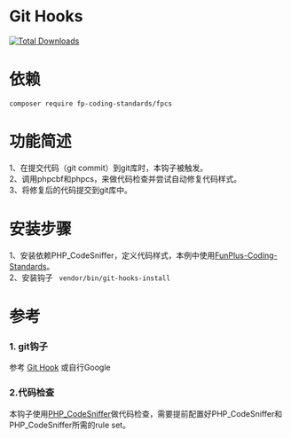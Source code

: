 Git Hooks
==================
[![Total Downloads](https://img.shields.io/badge/downloads-9.5k-green.svg)](https://packagist.org/packages/fp-coding-standards/git-hooks)

依赖
=======

	composer require fp-coding-standards/fpcs

功能简述
========
1、在提交代码（git commit）到git库时，本钩子被触发。  
2、调用phpcbf和phpcs，来做代码检查并尝试自动修复代码样式。  
3、将修复后的代码提交到git库中。  


安装步骤
========

1、安装依赖PHP_CodeSniffer，定义代码样式，本例中使用[FunPlus-Coding-Standards](https://github.com/funplus/FunPlus-Coding-Standards)。  
2、安装钩子 ` vendor/bin/git-hooks-install`


参考
====

### 1. git钩子

参考 [Git Hook](http://githooks.com/) 或自行Google


### 2.代码检查

本钩子使用[PHP_CodeSniffer](https://github.com/squizlabs/PHP_CodeSniffer)做代码检查，需要提前配置好PHP_CodeSniffer和PHP_CodeSniffer所需的rule set。



